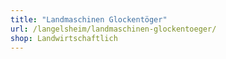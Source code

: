 ```yaml
---
title: "Landmaschinen Glockentöger"
url: /langelsheim/landmaschinen-glockentoeger/
shop: Landwirtschaftlich
---
```

